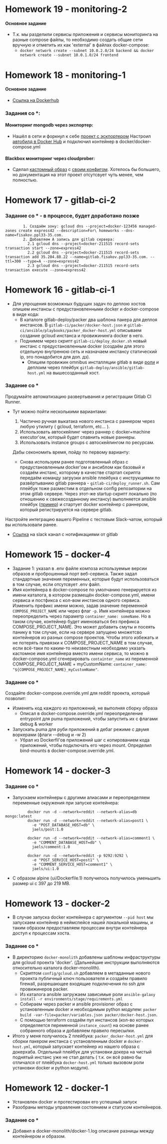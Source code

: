  # Homework 19 - monitoring-2
  #### Основное задание
  - Т.к. мы разделили сервисы приложения и сервисы мониторинга на разные compose файлы, то необходимо создать общие сети вручную и отметить их как 'external' в файлах docker-compose:
    -   ```docker network create --subnet 10.0.2.0/24 backend && docker network create --subnet 10.0.1.0/24 frontend```



 # Homework 18 - monitoring-1
 #### Основное задание
 - [Ссылка на Dockerhub](https://hub.docker.com/r/jaels/)
  ### Задания со *:
  #### Мониторинг mongodb через экспортер:
  - Нашёл в сети и форкнул к себе [проект с эскпортером](https://github.com/RenderQwerty/docker-mongodb-exporter)
    Настроил [автобилд в Docker Hub](https://hub.docker.com/r/jaels/docker-mongodb-exporter/) и подключил контейнер в docker/docker-compose.yml
  #### Blackbox мониторинг через cloudprober:
  - Сделал [кастомный образ](https://hub.docker.com/r/jaels/cloudprober/) с [своим конфигом](https://github.com/RenderQwerty/cloudprober/blob/master/cloudprober.cfg).
  Хотелось бы большего, но документация на этот проект отсутсвует чуть менее, чем полностью.

 # Homework 17 - gitlab-ci-2
  ### Задание со * - в процессе, будет доработано позже
```Для того, чтобы обеспечить доступ к динамически созданным окружениям из gitlab, понадобится DNS сервер, на котором будут автоматически создаваться A записи для новых инстансов.
        1. Создаём зону: gcloud dns --project=docker-123456 managed-zones create express42 --description=For\ homeworks --dns-name=fisakov.ppl33-35.com.
        2. Добавляем A запись для gitlab сервера:
          2.1 gcloud dns --project=docker-211515 record-sets transaction start --zone=express42
          2.2 gcloud dns --project=docker-211515 record-sets transaction add 35.204.88.22 --name=gitlab.fisakov.ppl33-35.com. --ttl=300 --type=A --zone=express42
          2.3 gcloud dns --project=docker-211515 record-sets transaction execute --zone=express42
```
 # Homework 16 - gitlab-ci-1
 - Для упрощения возможных будущих задач по деплою хостов опишем инстансы с предустановленными docker и docker-compose в виде кода:
   - В каталоге gitlab-deploy/packer два шаблона пакера для деплоя инстансов. В `gitlab-ci/packer/docker-host.json` и `gitlab-ci/ansible/playbooks/packer_docker-host.yml` описываем создание gcloud инстанса и провижининга docker в него.
   - Поднимем через скрипт `gitlab-ci/deploy_docker.sh` новый инстанс с предустановленным docker (создаём для этого отдельную внутренюю сеть и назначаем инстансу статический ip, это понадобится для доп. дз). 
      - Опишем провижин omnibus инсталляции gitlab в виде [роли](https://github.com/RenderQwerty/ansible-galaxy-gitlab) и деплоим через плейбук `gitlab-deploy/ansible/gitlab-host.yml` на вышесозданный хост. 

 ### Задание со *
Продумайте автоматизацию развертывания и регистрации Gitlab CI Runner.
  - Тут можно пойти несколькими вариантами:
      1. Частично ручная выкатака нового инстанса с раннером через любую утилиту ( gcloud, terraform, etc... ).
      2. Использовать автоскейлинг через раннер с docker+machine executor'ом, который будет спавнить новые раннеры.
      3. Использовать instance groups с автоскейлингом по ресурсам.

    Дабы секономить время, пойду по первому варианту:
      - Снова используем ранее подготовленный образ с предустановленным docker'ом и ансиблом как базовый и создаём инстанс, которому в качестве стартап скрипта передаём команду загрузки ansible плейбука с инструкциями по развёртыванию gitlab раннера - `gitlab-ci/deploy_runner.sh`. Сам плейбук тоже разместим в отдельном config репозитории на этом gitlab сервере. Через этот-же startup скрипт локально (по отношению к свежесозданному инстансу) выполняется ansible плейбук ([пример](https://gist.github.com/RenderQwerty/54e89b953edb2b4b4c041a1d69ea4169)) и стартует docker контейнер с раннером, который регистрируется на сервере gitlab.

Настройте интеграцию вашего Pipeline с тестовым Slack-чатом, который вы использовали ранее.
  - [Ссылка](https://devops-team-otus.slack.com/messages/CB46XSULT) на slack канал с нотификациями от gitlab
 # Homework 15 - docker-4
 - Задание 1: указал в .env файле композа используемые версии образов и проброшенный порт веб-сервиса. Также задал стандартные значения переменных, которые будут использоваться в том случае, если отсутсвует .env файл. 
 - Имя контейнера в docker-compose по умолчанию генерируется из имени каталога, в котором размещён docker-compose.yml, имени сервиса и постфикса с кол-вом инстансов одного сервиса. Изменить префикс имени можно, задав значение переменной `COMPOSE_PROJECT_NAME` или через флаг `-p`. Имя контейнера можно переопределить через параметр `container_name: someName`. Но в таком случае, контейнер будет именоваться без префикса COMPOSE_PROJECT_NAME. Это может добавить смуты и посеять панику в том случае, если на сервере запущено множетсво контейнеров из разных compose проектов. Чтобы этого избежать и не потерять привязки к COMPOSE_PROJECT_NAME в том случае, если всё-таки по каким-то неизвестным необходимо указать кастомное имя контейнера вместо имени сервиса, то можно в docker-compose.yml сгенерировать `containter_name` из переменной COMPOSE_PROJECT_NAME + myCustomName: `container_name: "${COMPOSE_PROJECT_NAME}_myCustomName"`.
 ### Задание со *
 Создайте docker-compose.override.yml для reddit проекта, который позволит:
   - Изменять код каждого из приложений, не выполняя сборку образа
      - Описал в docker-compose.override.yml переопределение entrypoint для puma приложений, чтобы запустить их с флагами debug & worker
   - Запускать puma для руби приложений в дебаг режиме с двумя воркерами (флаги --debug и -w 2)
      - Убрал из Dockerfil'ов приложений шаг с копированием кода приложений, чтобы подключать его через mount. Определил bind-mounts в docker-compose.override.yml.

 # Homework 14 - docker-3
 ### Задание со * 
   -
      Запускаем контейнеры с другими алиасами и переопределяем переменные окружения при запуске контейнера:
```
          docker run -d --network=reddit --network-alias=db mongo:latest
          docker run -d --network=reddit --network-alias=post1 \
            -e "POST_DATABASE_HOST=db" \
            jaels/post:1.0

          docker run -d --network=reddit --network-alias=comment1 \
            -e "COMMENT_DATABASE_HOST=db" \
            jaels/comment:1.0

          docker run -d --network=reddit -p 9292:9292 \
            -e "POST_SERVICE_HOST=post1" \
            -e "COMMENT_SERVICE_HOST=comment1" \
            jaels/ui:1.0
```
  - С образом alpine (ui/Dockerfile.1) получилось получилось уменьшить размер ui c 397 до 219 MB.

 # Homework 13 - docker-2
 - В случае запуска docker контейнера с аргументом `--pid host` мы запускаем контейнер в неймспейсе нашей локальной машины, и таким образом предоставляем процессам внутри контейнера доступ к процессам хоста. 
  ### Задание со * 
 - В директорию `docker-monolith` добавлены шаблоны инфраструктуры для gcloud проекта 'docker'. (Дальнейшие инструкции выполняются относительно каталога docker-monolith).
   - Cкриптом `config/gcloud.sh` добавляем в метаданные нового проекта публичный ключ пользователя и создаём правило firewall, разрешающее входящие подключения по ssh для провижинеров packer.
   - Из каталога ansible загружаем зависимые роли `ansible-galaxy install -r environments/stage/requirements.yml`
   - Собираем через packer и ansible provisioner образ с установленным docker и необходимым python модулем: `packer build -var-file=packer/variables.json packer/docker-host.json`.
   - С помощью terraform создаём пул инстансов (кол-во которых определяется переменной `instance_count`) на основе ранее собранного образа и добавляем правило пересылки.
 - Итого у меня получилось 2 плейбука: `packer_docker-host.yml` для сборки пакером инстанса с установленным docker и `docker-host.yml`, который запускает контейнер из нашего образа с докерхаба. Отдельный плейбук для установки докера на чистый поднятый инстанс уже не стал делать ( т.к. он всё равно бы отличался от плейбука `docker-host.yml` только вызовом роли установки docker и python модуля).

 # Homework 12 - docker-1
 - Установлен docker и протестирован его успешный запуск
 - Разобраны методы управления состоянием и статусом контейнеров.
 ### Задание со *
 - Добавил в docker-monolith/docker-1.log описание разницы между контейнером и образом.
